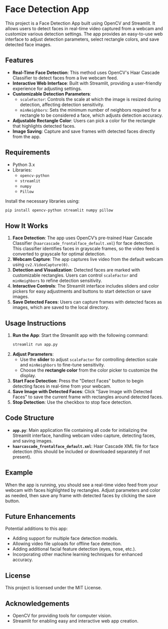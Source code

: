 # Face Detection App

This project is a Face Detection App built using OpenCV and Streamlit. It allows users to detect faces in real-time video captured from a webcam and customize various detection settings. The app provides an easy-to-use web interface to adjust detection parameters, select rectangle colors, and save detected face images.

## Features

- **Real-Time Face Detection**: This method uses OpenCV's Haar Cascade Classifier to detect faces from a live webcam feed.
- **Interactive Web Interface**: Built with Streamlit, providing a user-friendly experience for adjusting settings.
- **Customizable Detection Parameters**:
  - `scaleFactor`: Controls the scale at which the image is resized during detection, affecting detection sensitivity.
  - `minNeighbors`: Sets the minimum number of neighbors required for a rectangle to be considered a face, which adjusts detection accuracy.
- **Adjustable Rectangle Color**: Users can pick a color for the rectangle that highlights detected faces.
- **Image Saving**: Capture and save frames with detected faces directly from the app.

## Requirements

- Python 3.x
- Libraries:
  - `opencv-python`
  - `streamlit`
  - `numpy`
  - `Pillow`

Install the necessary libraries using:
```bash
pip install opencv-python streamlit numpy pillow
```

## How It Works

1. **Face Detection**: The app uses OpenCV’s pre-trained Haar Cascade Classifier (`haarcascade_frontalface_default.xml`) for face detection. This classifier identifies faces in grayscale frames, so the video feed is converted to grayscale for optimal detection.
2. **Webcam Capture**: The app captures live video from the default webcam using `cv2.VideoCapture(0)`.
3. **Detection and Visualization**: Detected faces are marked with customizable rectangles. Users can control `scaleFactor` and `minNeighbors` to refine detection sensitivity.
4. **Interactive Controls**: The Streamlit interface includes sliders and color pickers for easy adjustments and buttons to start detection or save images.
5. **Save Detected Faces**: Users can capture frames with detected faces as images, which are saved to the local directory.

## Usage Instructions

1. **Run the App**: Start the Streamlit app with the following command:
   ```bash
   streamlit run app.py
   ```
2. **Adjust Parameters**: 
   - Use the **slider** to adjust `scaleFactor` for controlling detection scale and `minNeighbors` to fine-tune sensitivity.
   - Choose the **rectangle color** from the color picker to customize the display.
3. **Start Face Detection**: Press the "Detect Faces" button to begin detecting faces in real-time from your webcam.
4. **Save Image with Detected Faces**: Click "Save Image with Detected Faces" to save the current frame with rectangles around detected faces.
5. **Stop Detection**: Use the checkbox to stop face detection.

## Code Structure

- **`app.py`**: Main application file containing all code for initializing the Streamlit interface, handling webcam video capture, detecting faces, and saving images.
- **`haarcascade_frontalface_default.xml`**: Haar Cascade XML file for face detection (this should be included or downloaded separately if not present).

## Example

When the app is running, you should see a real-time video feed from your webcam with faces highlighted by rectangles. Adjust parameters and color as needed, then save any frame with detected faces by clicking the save button.

## Future Enhancements

Potential additions to this app:
- Adding support for multiple face detection models.
- Allowing video file uploads for offline face detection.
- Adding additional facial feature detection (eyes, nose, etc.).
- Incorporating other machine learning techniques for enhanced accuracy.

## License

This project is licensed under the MIT License.

## Acknowledgements

- OpenCV for providing tools for computer vision.
- Streamlit for enabling easy and interactive web app creation.
